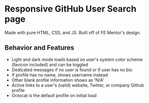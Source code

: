 # Responsive GitHub User Search page
Made with pure HTML, CSS, and JS. Built off of FE Mentor's design.

## Behavior and Features
- Light and dark mode loads based on user's system color scheme (favicon included) and can be toggled
- Dedicated messages if no user is found or if user has no bio
- If profile has no name, shows username instead
- Other blank profile information shows as 'N/A'
- Active links to a user's (valid) website, Twitter, or company Github profile
- Octocat is the default profile on initial load

